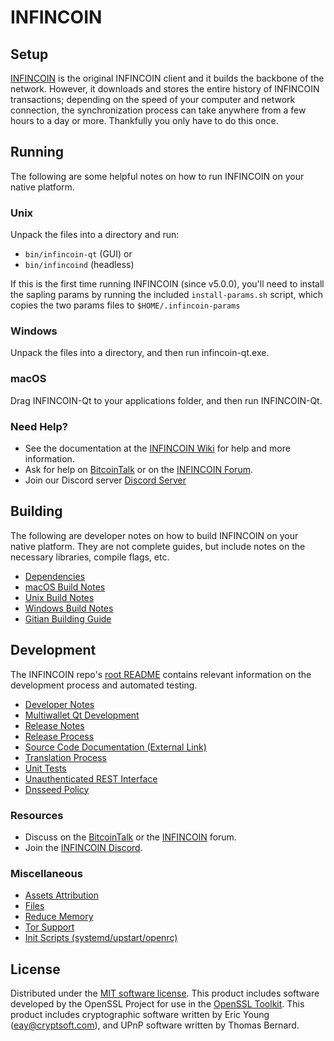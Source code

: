 INFINCOIN
=============

Setup
---------------------
[INFINCOIN](http://infincoin.org/wallet) is the original INFINCOIN client and it builds the backbone of the network. However, it downloads and stores the entire history of INFINCOIN transactions; depending on the speed of your computer and network connection, the synchronization process can take anywhere from a few hours to a day or more. Thankfully you only have to do this once.

Running
---------------------
The following are some helpful notes on how to run INFINCOIN on your native platform.

### Unix

Unpack the files into a directory and run:

- `bin/infincoin-qt` (GUI) or
- `bin/infincoind` (headless)

If this is the first time running INFINCOIN (since v5.0.0), you'll need to install the sapling params by running the included `install-params.sh` script, which copies the two params files to `$HOME/.infincoin-params`

### Windows

Unpack the files into a directory, and then run infincoin-qt.exe.

### macOS

Drag INFINCOIN-Qt to your applications folder, and then run INFINCOIN-Qt.

### Need Help?

* See the documentation at the [INFINCOIN Wiki](https://github.com/INFINCOIN/INC/wiki)
for help and more information.
* Ask for help on [BitcoinTalk](https://bitcointalk.org/index.php?topic=1262920.0) or on the [INFINCOIN Forum](http://forum.infincoin.org/).
* Join our Discord server [Discord Server](https://discord.infincoin.org)

Building
---------------------
The following are developer notes on how to build INFINCOIN on your native platform. They are not complete guides, but include notes on the necessary libraries, compile flags, etc.

- [Dependencies](dependencies.md)
- [macOS Build Notes](build-osx.md)
- [Unix Build Notes](build-unix.md)
- [Windows Build Notes](build-windows.md)
- [Gitian Building Guide](gitian-building.md)

Development
---------------------
The INFINCOIN repo's [root README](/README.md) contains relevant information on the development process and automated testing.

- [Developer Notes](developer-notes.md)
- [Multiwallet Qt Development](multiwallet-qt.md)
- [Release Notes](release-notes.md)
- [Release Process](release-process.md)
- [Source Code Documentation (External Link)](https://www.fuzzbawls.pw/infincoin/doxygen/)
- [Translation Process](translation_process.md)
- [Unit Tests](unit-tests.md)
- [Unauthenticated REST Interface](REST-interface.md)
- [Dnsseed Policy](dnsseed-policy.md)

### Resources
* Discuss on the [BitcoinTalk](https://bitcointalk.org/index.php?topic=1262920.0) or the [INFINCOIN](http://forum.infincoin.org/) forum.
* Join the [INFINCOIN Discord](https://discord.infincoin.org).

### Miscellaneous
- [Assets Attribution](assets-attribution.md)
- [Files](files.md)
- [Reduce Memory](reduce-memory.md)
- [Tor Support](tor.md)
- [Init Scripts (systemd/upstart/openrc)](init.md)

License
---------------------
Distributed under the [MIT software license](/COPYING).
This product includes software developed by the OpenSSL Project for use in the [OpenSSL Toolkit](https://www.openssl.org/). This product includes
cryptographic software written by Eric Young ([eay@cryptsoft.com](mailto:eay@cryptsoft.com)), and UPnP software written by Thomas Bernard.
